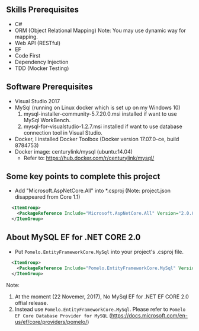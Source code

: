 ## Skills Prerequisites
- C#
- ORM (Object Relational Mapping) Note: You may use dynamic way for mapping.
- Web API (RESTful)
- EF
- Code First
- Dependency Injection
- TDD (Mocker Testing)


## Software Prerequisites
- Visual Studio 2017
- MySql (running on Linux docker which is set up on my Windows 10)
  1. mysql-installer-community-5.7.20.0.msi installed if want to use MySql WorkBench.
  2. mysql-for-visualstudio-1.2.7.msi installed if want to use database connection tool in Visual Studio.
- Docker, I installed Docker Toolbox (Docker version 17.07.0-ce, build 8784753)
- Docker image: centurylink/mysql (ubuntu:14.04)
  - Refer to: https://hub.docker.com/r/centurylink/mysql/


## Some key points to complete this project
- Add "Microsoft.AspNetCore.All" into *.csproj (Note: project.json disappeared from Core 1.1)

```xml
  <ItemGroup>
    <PackageReference Include="Microsoft.AspNetCore.All" Version="2.0.0" />
  </ItemGroup>
```

## About MySQL EF for .NET CORE 2.0
- Put `Pomelo.EntityFrameworkCore.MySql` into your project's .csproj file.
```xml
  <ItemGroup>
    <PackageReference Include="Pomelo.EntityFrameworkCore.MySql" Version="2.0.0.1" />
  </ItemGroup>
```
Note:
1. At the moment (22 Novemer, 2017), No MySql EF for .NET EF CORE 2.0 offial release.
2. Instead use `Pomelo.EntityFrameworkCore.MySql`. Please refer to `Pomelo EF Core Database Provider for MySQL` (https://docs.microsoft.com/en-us/ef/core/providers/pomelo/)

